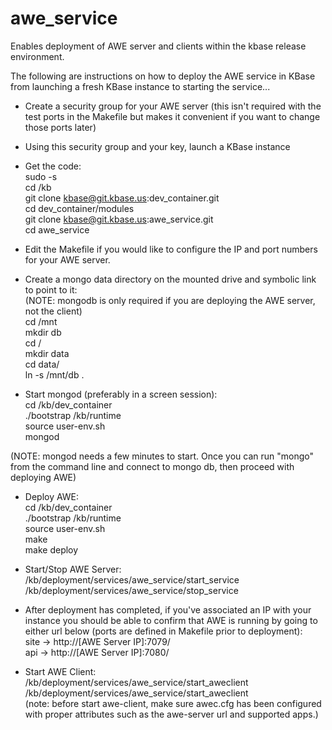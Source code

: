awe_service
===========
Enables deployment of AWE server and clients within the kbase release environment.

The following are instructions on how to deploy the AWE service in KBase from launching a fresh KBase instance to starting the service...

- Create a security group for your AWE server (this isn't required with the test ports in the Makefile but makes it convenient if you want to change those ports later)<br />
- Using this security group and your key, launch a KBase instance
- Get the code:<br />
sudo -s<br />
cd /kb<br />
git clone kbase@git.kbase.us:dev_container.git<br />
cd dev_container/modules<br />
git clone kbase@git.kbase.us:awe_service.git<br />
cd awe_service<br />

- Edit the Makefile if you would like to configure the IP and port numbers for your AWE server.

- Create a mongo data directory on the mounted drive and symbolic link to point to it:<br />
(NOTE: mongodb is only required if you are deploying the AWE server, not the client)<br />
cd /mnt<br />
mkdir db<br />
cd /<br />
mkdir data<br />
cd data/<br />
ln -s /mnt/db .<br />

- Start mongod (preferably in a screen session):<br />
cd /kb/dev_container<br />
./bootstrap /kb/runtime<br />
source user-env.sh<br />
mongod<br />

(NOTE: mongod needs a few minutes to start.  Once you can run "mongo" from the command line and connect to mongo db, then proceed with deploying AWE)
- Deploy AWE:<br />
cd /kb/dev_container<br />
./bootstrap /kb/runtime<br />
source user-env.sh<br />
make<br />
make deploy<br />

- Start/Stop AWE Server:<br />
/kb/deployment/services/awe_service/start_service <br />
/kb/deployment/services/awe_service/stop_service <br />

- After deployment has completed, if you've associated an IP with your instance you should be able to confirm that AWE is running by going to either url below (ports are defined in Makefile prior to deployment):<br />
site ->  http://[AWE Server IP]:7079/<br />
api  ->  http://[AWE Server IP]:7080/<br />

- Start AWE Client:<br />
/kb/deployment/services/awe_service/start_aweclient <br />
/kb/deployment/services/awe_service/start_aweclient <br />
(note: before start awe-client, make sure awec.cfg has been configured with proper attributes such as the awe-server url and supported apps.)<br />

